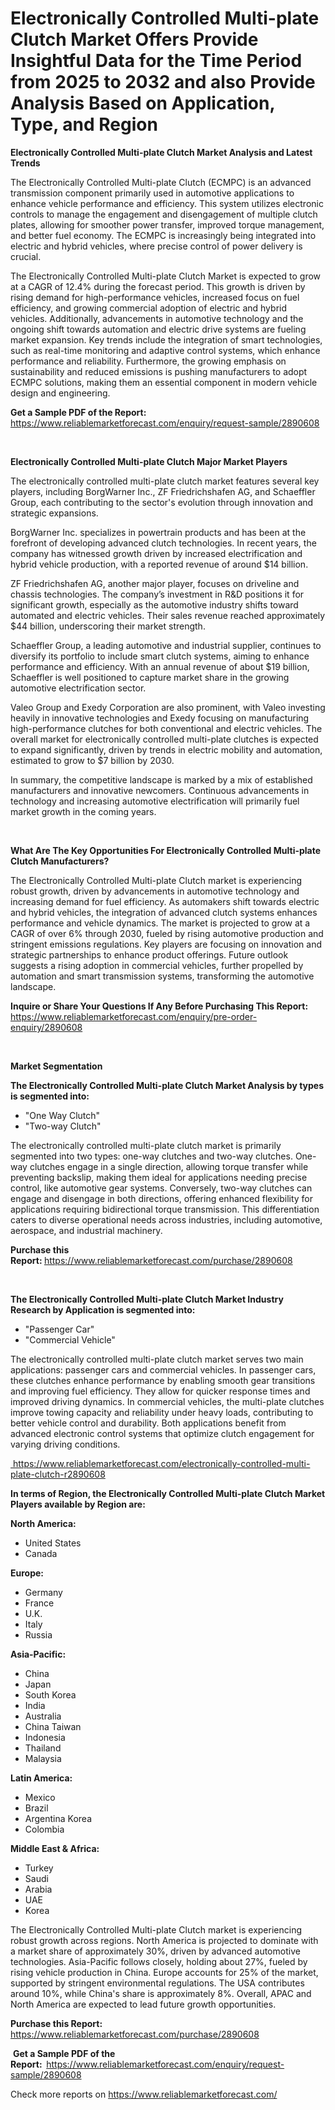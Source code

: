 <p><h1>Electronically Controlled Multi-plate Clutch Market Offers Provide Insightful Data for the Time Period from 2025 to 2032 and also Provide Analysis Based on Application, Type, and Region</h1></p><p><strong>Electronically Controlled Multi-plate Clutch Market Analysis and Latest Trends</strong></p>
<p><p>The Electronically Controlled Multi-plate Clutch (ECMPC) is an advanced transmission component primarily used in automotive applications to enhance vehicle performance and efficiency. This system utilizes electronic controls to manage the engagement and disengagement of multiple clutch plates, allowing for smoother power transfer, improved torque management, and better fuel economy. The ECMPC is increasingly being integrated into electric and hybrid vehicles, where precise control of power delivery is crucial.</p><p>The Electronically Controlled Multi-plate Clutch Market is expected to grow at a CAGR of 12.4% during the forecast period. This growth is driven by rising demand for high-performance vehicles, increased focus on fuel efficiency, and growing commercial adoption of electric and hybrid vehicles. Additionally, advancements in automotive technology and the ongoing shift towards automation and electric drive systems are fueling market expansion. Key trends include the integration of smart technologies, such as real-time monitoring and adaptive control systems, which enhance performance and reliability. Furthermore, the growing emphasis on sustainability and reduced emissions is pushing manufacturers to adopt ECMPC solutions, making them an essential component in modern vehicle design and engineering.</p></p>
<p><strong>Get a Sample PDF of the Report:&nbsp;</strong> <a href="https://www.reliablemarketforecast.com/enquiry/request-sample/2890608?utm_campaign=3123&utm_medium=2&utm_source=Github&utm_content=ia&utm_term=14032025&utm_id=electronically-controlled-multi-plate-clutch">https://www.reliablemarketforecast.com/enquiry/request-sample/2890608</a></p>
<p>&nbsp;</p>
<p><strong>Electronically Controlled Multi-plate Clutch Major Market Players</strong></p>
<p><p>The electronically controlled multi-plate clutch market features several key players, including BorgWarner Inc., ZF Friedrichshafen AG, and Schaeffler Group, each contributing to the sector's evolution through innovation and strategic expansions.</p><p>BorgWarner Inc. specializes in powertrain products and has been at the forefront of developing advanced clutch technologies. In recent years, the company has witnessed growth driven by increased electrification and hybrid vehicle production, with a reported revenue of around $14 billion.</p><p>ZF Friedrichshafen AG, another major player, focuses on driveline and chassis technologies. The company’s investment in R&D positions it for significant growth, especially as the automotive industry shifts toward automated and electric vehicles. Their sales revenue reached approximately $44 billion, underscoring their market strength.</p><p>Schaeffler Group, a leading automotive and industrial supplier, continues to diversify its portfolio to include smart clutch systems, aiming to enhance performance and efficiency. With an annual revenue of about $19 billion, Schaeffler is well positioned to capture market share in the growing automotive electrification sector.</p><p>Valeo Group and Exedy Corporation are also prominent, with Valeo investing heavily in innovative technologies and Exedy focusing on manufacturing high-performance clutches for both conventional and electric vehicles. The overall market for electronically controlled multi-plate clutches is expected to expand significantly, driven by trends in electric mobility and automation, estimated to grow to $7 billion by 2030.</p><p>In summary, the competitive landscape is marked by a mix of established manufacturers and innovative newcomers. Continuous advancements in technology and increasing automotive electrification will primarily fuel market growth in the coming years.</p></p>
<p>&nbsp;</p>
<p><strong>What Are The Key Opportunities For Electronically Controlled Multi-plate Clutch Manufacturers?</strong></p>
<p><p>The Electronically Controlled Multi-plate Clutch market is experiencing robust growth, driven by advancements in automotive technology and increasing demand for fuel efficiency. As automakers shift towards electric and hybrid vehicles, the integration of advanced clutch systems enhances performance and vehicle dynamics. The market is projected to grow at a CAGR of over 6% through 2030, fueled by rising automotive production and stringent emissions regulations. Key players are focusing on innovation and strategic partnerships to enhance product offerings. Future outlook suggests a rising adoption in commercial vehicles, further propelled by automation and smart transmission systems, transforming the automotive landscape.</p></p>
<p><strong>Inquire or Share Your Questions If Any Before Purchasing This Report:</strong> <a href="https://www.reliablemarketforecast.com/enquiry/pre-order-enquiry/2890608?utm_campaign=3123&utm_medium=2&utm_source=Github&utm_content=ia&utm_term=14032025&utm_id=electronically-controlled-multi-plate-clutch">https://www.reliablemarketforecast.com/enquiry/pre-order-enquiry/2890608</a></p>
<p>&nbsp;</p>
<p><strong>Market Segmentation</strong></p>
<p><strong>The Electronically Controlled Multi-plate Clutch Market Analysis by types is segmented into:</strong></p>
<p><ul><li>"One Way Clutch"</li><li>"Two-way Clutch"</li></ul></p>
<p><p>The electronically controlled multi-plate clutch market is primarily segmented into two types: one-way clutches and two-way clutches. One-way clutches engage in a single direction, allowing torque transfer while preventing backslip, making them ideal for applications needing precise control, like automotive gear systems. Conversely, two-way clutches can engage and disengage in both directions, offering enhanced flexibility for applications requiring bidirectional torque transmission. This differentiation caters to diverse operational needs across industries, including automotive, aerospace, and industrial machinery.</p></p>
<p><strong>Purchase this Report:&nbsp;</strong><a href="https://www.reliablemarketforecast.com/purchase/2890608?utm_campaign=3123&utm_medium=2&utm_source=Github&utm_content=ia&utm_term=14032025&utm_id=electronically-controlled-multi-plate-clutch">https://www.reliablemarketforecast.com/purchase/2890608</a></p>
<p>&nbsp;</p>
<p><strong>The Electronically Controlled Multi-plate Clutch Market Industry Research by Application is segmented into:</strong></p>
<p><ul><li>"Passenger Car"</li><li>"Commercial Vehicle"</li></ul></p>
<p><p>The electronically controlled multi-plate clutch market serves two main applications: passenger cars and commercial vehicles. In passenger cars, these clutches enhance performance by enabling smooth gear transitions and improving fuel efficiency. They allow for quicker response times and improved driving dynamics. In commercial vehicles, the multi-plate clutches improve towing capacity and reliability under heavy loads, contributing to better vehicle control and durability. Both applications benefit from advanced electronic control systems that optimize clutch engagement for varying driving conditions.</p></p>
<p><a href="https://www.reliablemarketforecast.com/electronically-controlled-multi-plate-clutch-r2890608?utm_campaign=3123&utm_medium=2&utm_source=Github&utm_content=ia&utm_term=14032025&utm_id=electronically-controlled-multi-plate-clutch">&nbsp;https://www.reliablemarketforecast.com/electronically-controlled-multi-plate-clutch-r2890608</a></p>
<p><strong>In terms of Region, the Electronically Controlled Multi-plate Clutch Market Players available by Region are:</strong></p>
<p>
    <p> <strong> North America: </strong>
        <ul>
            <li>United States</li>
            <li>Canada</li>
        </ul>
        </p> 
    <p> <strong> Europe: </strong>
        <ul>
            <li>Germany</li>
            <li>France</li>
            <li>U.K.</li>
            <li>Italy</li>
            <li>Russia</li>
        </ul>
        </p> 
    <p> <strong> Asia-Pacific: </strong>
        <ul>
            <li>China</li>
            <li>Japan</li>
            <li>South Korea</li>
            <li>India</li>
            <li>Australia</li>
            <li>China Taiwan</li>
            <li>Indonesia</li>
            <li>Thailand</li>
            <li>Malaysia</li>
        </ul>
        </p> 
    <p> <strong> Latin America: </strong>
        <ul>
            <li>Mexico</li>
            <li>Brazil</li>
            <li>Argentina Korea</li>
            <li>Colombia</li>
        </ul>
        </p> 
    <p> <strong> Middle East & Africa: </strong>
        <ul>
            <li>Turkey</li>
            <li>Saudi</li>
            <li>Arabia</li>
            <li>UAE</li>
            <li>Korea</li>
        </ul>
    </p>
    </p>
<p><p>The Electronically Controlled Multi-plate Clutch market is experiencing robust growth across regions. North America is projected to dominate with a market share of approximately 30%, driven by advanced automotive technologies. Asia-Pacific follows closely, holding about 27%, fueled by rising vehicle production in China. Europe accounts for 25% of the market, supported by stringent environmental regulations. The USA contributes around 10%, while China's share is approximately 8%. Overall, APAC and North America are expected to lead future growth opportunities.</p></p>
<p><strong>Purchase this Report: </strong><a href="https://www.reliablemarketforecast.com/purchase/2890608?utm_campaign=3123&utm_medium=2&utm_source=Github&utm_content=ia&utm_term=14032025&utm_id=electronically-controlled-multi-plate-clutch">https://www.reliablemarketforecast.com/purchase/2890608</a></p>
<p>&nbsp;<strong>Get a Sample PDF of the Report:&nbsp;&nbsp;</strong><a href="https://www.reliablemarketforecast.com/enquiry/request-sample/2890608?utm_campaign=3123&utm_medium=2&utm_source=Github&utm_content=ia&utm_term=14032025&utm_id=electronically-controlled-multi-plate-clutch">https://www.reliablemarketforecast.com/enquiry/request-sample/2890608</a></p>
<p><strong></strong></p>
<p>Check more reports on <a href="https://www.reliablemarketforecast.com/?utm_campaign=3123&utm_medium=2&utm_source=Github&utm_content=ia&utm_term=14032025&utm_id=electronically-controlled-multi-plate-clutch">https://www.reliablemarketforecast.com/</a></p>